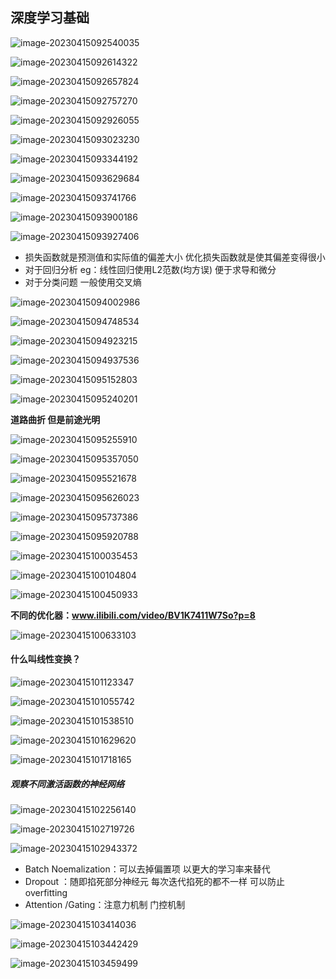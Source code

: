 ## 深度学习基础

![image-20230415092540035](../../assets/10子豪深度学习基础/image-20230415092540035.png)

![image-20230415092614322](../../assets/10子豪深度学习基础/image-20230415092614322.png)

![image-20230415092657824](../../assets/10子豪深度学习基础/image-20230415092657824.png)

![image-20230415092757270](../../assets/10子豪深度学习基础/image-20230415092757270.png)

![image-20230415092926055](../../assets/10子豪深度学习基础/image-20230415092926055.png)

![image-20230415093023230](../../assets/10子豪深度学习基础/image-20230415093023230.png)

![image-20230415093344192](../../assets/10子豪深度学习基础/image-20230415093344192.png)

![image-20230415093629684](../../assets/10子豪深度学习基础/image-20230415093629684.png)

![image-20230415093741766](../../assets/10子豪深度学习基础/image-20230415093741766.png)

![image-20230415093900186](../../assets/10子豪深度学习基础/image-20230415093900186.png)

![image-20230415093927406](../../assets/10子豪深度学习基础/image-20230415093927406.png)

- 损失函数就是预测值和实际值的偏差大小  优化损失函数就是使其偏差变得很小
- 对于回归分析 eg：线性回归使用L2范数(均方误) 便于求导和微分
- 对于分类问题 一般使用交叉熵 

![image-20230415094002986](../../assets/10子豪深度学习基础/image-20230415094002986.png)

![image-20230415094748534](../../assets/10子豪深度学习基础/image-20230415094748534.png)

![image-20230415094923215](../../assets/10子豪深度学习基础/image-20230415094923215.png)

![image-20230415094937536](../../assets/10子豪深度学习基础/image-20230415094937536.png)

![image-20230415095152803](../../assets/10子豪深度学习基础/image-20230415095152803.png)

![image-20230415095240201](../../assets/10子豪深度学习基础/image-20230415095240201.png)

**道路曲折 但是前途光明**

![image-20230415095255910](../../assets/10子豪深度学习基础/image-20230415095255910.png)

![image-20230415095357050](../../assets/10子豪深度学习基础/image-20230415095357050.png)

![image-20230415095521678](../../assets/10子豪深度学习基础/image-20230415095521678.png)

![image-20230415095626023](../../assets/10子豪深度学习基础/image-20230415095626023.png)

![image-20230415095737386](../../assets/10子豪深度学习基础/image-20230415095737386.png)

![image-20230415095920788](../../assets/10子豪深度学习基础/image-20230415095920788.png)

![image-20230415100035453](../../assets/10子豪深度学习基础/image-20230415100035453.png)

![image-20230415100104804](../../assets/10子豪深度学习基础/image-20230415100104804.png)

![image-20230415100450933](../../assets/10子豪深度学习基础/image-20230415100450933.png)

**不同的优化器：www.ilibili.com/video/BV1K7411W7So?p=8**

![image-20230415100633103](../../assets/10子豪深度学习基础/image-20230415100633103.png)

#### 什么叫线性变换？

![image-20230415101123347](../../assets/10子豪深度学习基础/image-20230415101123347.png)

![image-20230415101055742](../../assets/10子豪深度学习基础/image-20230415101055742.png)

![image-20230415101538510](../../assets/10子豪深度学习基础/image-20230415101538510.png)

![image-20230415101629620](../../assets/10子豪深度学习基础/image-20230415101629620.png)

![image-20230415101718165](../../assets/10子豪深度学习基础/image-20230415101718165.png)

##### 观察不同激活函数的神经网络

![image-20230415102256140](../../assets/10子豪深度学习基础/image-20230415102256140.png)

![image-20230415102719726](../../assets/10子豪深度学习基础/image-20230415102719726.png)

![image-20230415102943372](../../assets/10子豪深度学习基础/image-20230415102943372.png)

- Batch Noemalization：可以去掉偏置项 以更大的学习率来替代
- Dropout ：随即掐死部分神经元 每次迭代掐死的都不一样 可以防止overfitting
- Attention /Gating：注意力机制 门控机制



![image-20230415103414036](../../assets/10子豪深度学习基础/image-20230415103414036.png)



![image-20230415103442429](../../assets/10子豪深度学习基础/image-20230415103442429.png)

![image-20230415103459499](../../assets/10子豪深度学习基础/image-20230415103459499.png)